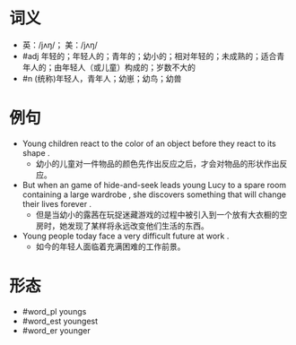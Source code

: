 # 词义
- 英：/jʌŋ/； 美：/jʌŋ/
- #adj 年轻的；年轻人的；青年的；幼小的；相对年轻的；未成熟的；适合青年人的；由年轻人（或儿童）构成的；岁数不大的
- #n (统称)年轻人，青年人；幼崽；幼鸟；幼兽
# 例句
- Young children react to the color of an object before they react to its shape .
	- 幼小的儿童对一件物品的颜色先作出反应之后，才会对物品的形状作出反应。
- But when an game of hide-and-seek leads young Lucy to a spare room containing a large wardrobe , she discovers something that will change their lives forever .
	- 但是当幼小的露茜在玩捉迷藏游戏的过程中被引入到一个放有大衣橱的空房时，她发现了某样将永远改变他们生活的东西。
- Young people today face a very difficult future at work .
	- 如今的年轻人面临着充满困难的工作前景。
# 形态
- #word_pl youngs
- #word_est youngest
- #word_er younger
